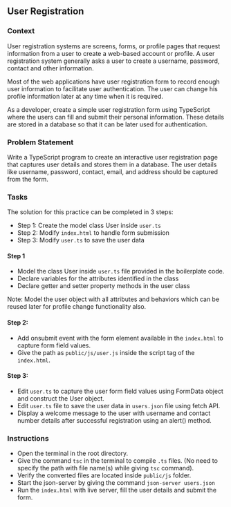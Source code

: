 ## User Registration

### Context

User registration systems are screens, forms, or profile pages that request information from a user to create a web-based account or profile. A user registration system generally asks a user to create a username, password, contact and other information.​

Most of the web applications have user registration form to record enough user information to facilitate user authentication.​ The user can change his profile information later at any time when it is required.​

As a developer, create a simple user registration form using TypeScript where the users can fill and submit their personal information. These details are stored in a database so that it can be later used for authentication.

### Problem Statement

Write a TypeScript program to create an interactive user registration page that captures user details and stores them in a database. The user details like username, password, contact, email, and address should be captured from the form.

### Tasks

The solution for this practice can be completed in 3 steps:
   - Step 1: Create the model class User inside `user.ts`
   - Step 2: Modify `index.html` to handle form submission
   - Step 3: Modify `user.ts` to save the user data

#### Step 1

   - ​Model the class User inside `user.ts` file provided in the boilerplate code.​
   - Declare variables for the attributes identified in the class​
   - Declare getter and setter property methods in the user class

Note: Model the user object with all attributes and behaviors which can be reused later for profile change functionality also.​

#### Step 2:​

   - Add onsubmit event with the form element available in the `index.html` to capture form field values.​
   - Give the path as `public/js/user.js` inside the script tag of the `index.html`.​​
     
#### Step 3:
 
   - Edit `user.ts` to capture the user form field values using FormData object and construct the User object.​
   - Edit `user.ts` file to save the user data in `users.json` file using fetch API.​
   - Display a welcome message to the user with username and contact number details after successful registration using an alert() method.​​

### Instructions

- Open the terminal in the root directory.
- Give the command `tsc` in the terminal to compile `.ts` files. (No need to specify the path with file name(s) while giving `tsc` command).
- Verify the converted files are located inside `public/js` folder.
- Start the json-server by giving the command `json-server users.json`
- Run the `index.html` with live server, fill the user details and submit the form.
